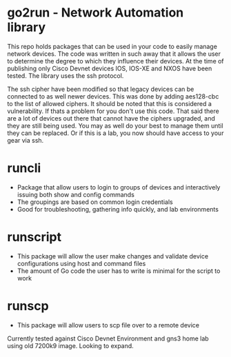 # go2run - Network Automation library

This repo holds packages that can be used in your code to easily manage network devices. The code was written in such away that it allows the user to determine the degree to which they influence their devices. At the time of publishing only Cisco Devnet devices IOS, IOS-XE and NXOS have been tested. The library uses the ssh protocol.

The ssh cipher have been modified so that legacy devices can be connected to as well newer devices. This was done by adding aes128-cbc to the list of allowed ciphers. It should be noted that this is considered a vulnerability. If thats a problem for you don't use this code. That said there are a lot of devices out there that cannot have the ciphers upgraded, and they are still being used. You may as well do your best to manage them until they can be replaced. Or if this is a lab, you now should have access to your gear via ssh.


# runcli 
- Package that allow users to login to groups of devices and interactively issuing both show and config commands
- The groupings are based on common login credentials
- Good for troubleshooting, gathering info quickly, and lab environments

# runscript 
- This package will allow the user make changes and validate device configurations using host and command files
- The amount of Go code the user has to write is minimal for the script to work

# runscp
- This package will allow users to scp file over to a remote device

Currently tested against Cisco Devnet Environment and gns3 home lab using old 7200k9 image. Looking to expand.
